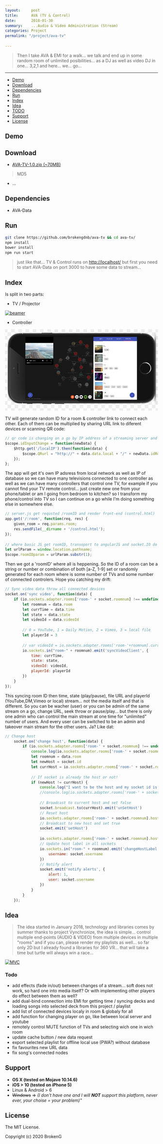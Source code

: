 ```yaml
---
layout:     post
title:      AVA (TV & Control)
date:       2018-01-30
summary:    ...Audio & Video Administration (Stream)
categories: Project
permalink: "/project/ava-tv"

---
```


> Then I take AVA & EMI for a walk... we talk and end up in some random room of unlimited posibilities... as a DJ as well as video DJ in one... 3,2,1 and here... we... go...

---

- [Demo](#demo)
- [Download](#download)
- [Dependencies](#dependencies)
- [Run](#run)
- [Index](#index)
- [Idea](#idea)
- [TODO](#todo)
- [Support](#support)
- [License](#license)

## Demo



## Download

- [AVA-TV-1.0.zip (~70MB)](https://github.com/brokengdnb/ava-tv/releases/tag/v1)

> MD5
- ...

## Dependencies

 - AVA-Data

## Run

```bash
git clone https://github.com/brokengdnb/ava-tv && cd ava-tv/
npm install
bower install
npm run start
```
> just like that... TV & Control runs on [http://localhost/](http://localhost/ "http://localhost/") but first you need to start AVA-Data on port 3000 to have some data to stream...

## Index

Is split in two parts:

  - TV / Projector

[![beamer](https://github.com/brokengdnb/ava-tv/blob/master/demo/ava-TV-beamer.png?raw=true "beamer")](https://github.com/brokengdnb/ava-tv/demo/ava-TV-beamer.png?raw=true "beamer")

  - Controller

[![iphone](https://github.com/brokengdnb/ava-tv/blob/master/demo/ava-tv-iphone.png?raw=true "beamer")](https://github.com/brokengdnb/ava-tv/demo/ava-tv-iphone.png?raw=true "beamer")

TV will generate random ID for a room & controller link to connect each other. Each of them can be multiplied by sharing URL link to diferent devices or scanning QR code:

```javascript
// qr code is changing on a go by IP address of a streaming server and ID of a room
$scope.idInputChange = function(newData) {
	$http.get('/localIP').then(function(data) {
		$scope.QRurl = "http://" + data.data.local + "/" + newData.idRoom;
	});
};

```

The app will get it's own IP adsress from local network as well as IP of database so we can have many televisions connected to one controller as well as we can have many controllers that control one TV, for example if you cannot find your TV remote control... just create new one from your phone/tablet or am I going from bedroom to kitchen? so I transform my phone/control into TV so I can continue on a go while I'm doing something else in somewhere else.

```javascript
// server.js get requsted /roomID and render front-end (control.html)
app.get('/:room', function(req, res) {
	given_room = req.params.room;
	res.sendFile(__dirname + '/control.html');
});

// where basic JS get roomID, transoport to angularJS and socket.IO do the rest
let urlParam = window.location.pathname;
$scope.roomIDparam = urlParam.substr(1);
```


Then we got a 'roomID' where all is heppening. So the ID of a room can be a string or number or combination of both [a-Z, 1-9] set or randomly generated for each room where is some number of TVs and some number of connected controlers. Hope you catching my drift:

```javascript
// Sync video data throw all connected devices
socket.on('sync video', function(data) {
	if (io.sockets.adapter.rooms['room-' + socket.roomnum] !== undefined) {
		let roomnum = data.room
		let currTime = data.time
		let state = data.state
		let videoId = data.videoId

		// 0 = YouTube, 1 = Daily Motion, 2 = Vimeo, 3 = local file
		let playerId = 3

		// var videoId = io.sockets.adapter.rooms['room-'+roomnum].currVideo
		io.sockets.in("room-" + roomnum).emit('syncVideoClient', {
			time: currTime,
			state: state,
			videoId: videoId,
			playerId: playerId
		})
	}
});
```

This syncing room ID then time, state (play/pause), file URL and playerId (YouTube,DM,Vimeo or local) stream... not the media itself and that is different. So you can be wacher (user) or you can be admin of the same stream on a go, change URL, seek throw or pause/play... but there is only one admin who can control the main stream at one time for "unlimited" number of users. And every user can be switched to be an admin and takeover main stream for the other users. Ja? Like dat:

```javascript
// Change host
    socket.on('change host', function(data) {
        if (io.sockets.adapter.rooms['room-' + socket.roomnum] !== undefined) {
            console.log(io.sockets.adapter.rooms['room-' + socket.roomnum])
            let roomnum = data.room
            let newHost = socket.id
            let currHost = io.sockets.adapter.rooms['room-' + socket.roomnum].host

            // If socket is already the host or not!
            if (newHost != currHost) {
                console.log("I want to be the host and my socket id is: " + newHost);
                //console.log(io.sockets.adapter.rooms['room-' + socket.roomnum])

                // Broadcast to current host and set false
                socket.broadcast.to(currHost).emit('unSetHost')
                // Reset host
                io.sockets.adapter.rooms['room-' + socket.roomnum].host = newHost
                // Broadcast to new host and set true
                socket.emit('setHost')

                io.sockets.adapter.rooms['room-' + socket.roomnum].hostName = socket.username
                // Update host label in all sockets
                io.sockets.in("room-" + roomnum).emit('changeHostLabel', {
                    username: socket.username
                })
                // Notify alert
                socket.emit('notify alerts', {
                    alert: 1,
                    user: socket.username
                })
            }
        }
    });
```

## Idea

> The idea started in January 2018, technology and libraries comes by summer thanks to project Vynchronize, the idea is simple... control multiple end-points (AUDIO & VIDEO) from multiple devices in multiple "rooms" and if you can, please render my playlists as well... so far only 2D but I already found a libraries for 360 VR... that will take a time but turtle will always win a race...



[![MVC](https://github.com/brokengdnb/ava-data/blob/master/demo-img/emi.png?raw=true "preview")](https://github.com/brokengdnb/ava-data/demo-img/emi.png?raw=true "preview")


### Todo
- add effects (fade in/out) between changes of a stream... soft does not work, so hard one into media itself? Or with implementing other players do effect between them as well?
- add dual-bind connection into EMI for getting time / syncing decks and loading songs into selected deck from this project / playlist
- add list of connected devices localy in room & globaly for all
- add function for changing player on go, like between local server and youtube
- remotely control MUTE function of TVs and selecting wich one in wich room
- update cache button / new data request
- export selected playlist for offline local use (PWA?) without database
- fix favourites new URL data
- fix song's connected nodes

## Support

- **OS X (tested on Mojave 10.14.6)**
- **iOS > 10 (tested on iPhone 5)**
- Linux & Android > 6
- ~~Windows~~  => *(I don't have one and I will **NOT** support this platform, never ever, your choise = your problem)"*

## License

The MIT License.

Copyright (c) 2020 BrokenG